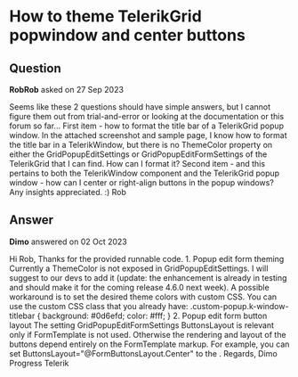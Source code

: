 # How to theme TelerikGrid popwindow and center buttons

## Question

**RobRob** asked on 27 Sep 2023

Seems like these 2 questions should have simple answers, but I cannot figure them out from trial-and-error or looking at the documentation or this forum so far... First item - how to format the title bar of a TelerikGrid popup window. In the attached screenshot and sample page, I know how to format the title bar in a TelerikWindow, but there is no ThemeColor property on either the GridPopupEditSettings or GridPopupEditFormSettings of the TelerikGrid that I can find. How can I format it? Second item - and this pertains to both the TelerikWindow component and the TelerikGrid popup window - how can I center or right-align buttons in the popup windows? Any insights appreciated. :) Rob

## Answer

**Dimo** answered on 02 Oct 2023

Hi Rob, Thanks for the provided runnable code. 1. Popup edit form theming Currently a ThemeColor is not exposed in GridPopupEditSettings. I will suggest to our devs to add it (update: the enhancement is already in testing and should make it for the coming release 4.6.0 next week). A possible workaround is to set the desired theme colors with custom CSS. You can use the custom CSS class that you already have: .custom-popup.k-window-titlebar { background: #0d6efd; color: #fff;
} 2. Popup edit form button layout The setting GridPopupEditFormSettings ButtonsLayout is relevant only if FormTemplate is not used. Otherwise the rendering and layout of the buttons depend entirely on the FormTemplate markup. For example, you can set ButtonsLayout="@FormButtonsLayout.Center" to the <TelerikForm>. Regards, Dimo Progress Telerik

